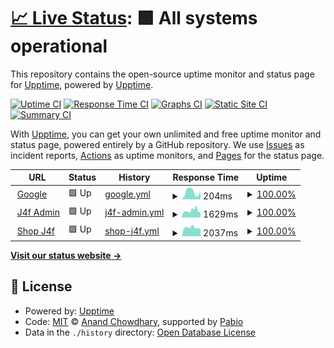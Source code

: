 # [📈 Live Status](https://upptime.github.io/upptime): <!--live status--> **🟩 All systems operational**

This repository contains the open-source uptime monitor and status page for [Upptime](https://upptime.js.org), powered by [Upptime](https://github.com/upptime/upptime).

[![Uptime CI](https://github.com/trungtrandb/upptime/workflows/Uptime%20CI/badge.svg)](https://github.com/trungtrandb/upptime/actions?query=workflow%3A%22Uptime+CI%22)
[![Response Time CI](https://github.com/trungtrandb/upptime/workflows/Response%20Time%20CI/badge.svg)](https://github.com/trungtrandb/upptime/actions?query=workflow%3A%22Response+Time+CI%22)
[![Graphs CI](https://github.com/trungtrandb/upptime/workflows/Graphs%20CI/badge.svg)](https://github.com/trungtrandb/upptime/actions?query=workflow%3A%22Graphs+CI%22)
[![Static Site CI](https://github.com/trungtrandb/upptime/workflows/Static%20Site%20CI/badge.svg)](https://github.com/trungtrandb/upptime/actions?query=workflow%3A%22Static+Site+CI%22)
[![Summary CI](https://github.com/trungtrandb/upptime/workflows/Summary%20CI/badge.svg)](https://github.com/trungtrandb/upptime/actions?query=workflow%3A%22Summary+CI%22)

With [Upptime](https://upptime.js.org), you can get your own unlimited and free uptime monitor and status page, powered entirely by a GitHub repository. We use [Issues](https://github.com/upptime/upptime/issues) as incident reports, [Actions](https://github.com/trungtrandb/upptime/actions) as uptime monitors, and [Pages](https://upptime.github.io/upptime) for the status page.

<!--start: status pages-->
<!-- This summary is generated by Upptime (https://github.com/upptime/upptime) -->
<!-- Do not edit this manually, your changes will be overwritten -->
<!-- prettier-ignore -->
| URL | Status | History | Response Time | Uptime |
| --- | ------ | ------- | ------------- | ------ |
| <img alt="" src="https://icons.duckduckgo.com/ip3/www.google.com.ico" height="13"> [Google](https://www.google.com) | 🟩 Up | [google.yml](https://github.com/trungtrandb/uptime/commits/HEAD/history/google.yml) | <details><summary><img alt="Response time graph" src="./graphs/google/response-time-week.png" height="20"> 204ms</summary><br><a href="https://trungtrandb.github.io/uptime/history/google"><img alt="Response time 141" src="https://img.shields.io/endpoint?url=https%3A%2F%2Fraw.githubusercontent.com%2Ftrungtrandb%2Fuptime%2FHEAD%2Fapi%2Fgoogle%2Fresponse-time.json"></a><br><a href="https://trungtrandb.github.io/uptime/history/google"><img alt="24-hour response time 241" src="https://img.shields.io/endpoint?url=https%3A%2F%2Fraw.githubusercontent.com%2Ftrungtrandb%2Fuptime%2FHEAD%2Fapi%2Fgoogle%2Fresponse-time-day.json"></a><br><a href="https://trungtrandb.github.io/uptime/history/google"><img alt="7-day response time 204" src="https://img.shields.io/endpoint?url=https%3A%2F%2Fraw.githubusercontent.com%2Ftrungtrandb%2Fuptime%2FHEAD%2Fapi%2Fgoogle%2Fresponse-time-week.json"></a><br><a href="https://trungtrandb.github.io/uptime/history/google"><img alt="30-day response time 141" src="https://img.shields.io/endpoint?url=https%3A%2F%2Fraw.githubusercontent.com%2Ftrungtrandb%2Fuptime%2FHEAD%2Fapi%2Fgoogle%2Fresponse-time-month.json"></a><br><a href="https://trungtrandb.github.io/uptime/history/google"><img alt="1-year response time 141" src="https://img.shields.io/endpoint?url=https%3A%2F%2Fraw.githubusercontent.com%2Ftrungtrandb%2Fuptime%2FHEAD%2Fapi%2Fgoogle%2Fresponse-time-year.json"></a></details> | <details><summary><a href="https://trungtrandb.github.io/uptime/history/google">100.00%</a></summary><a href="https://trungtrandb.github.io/uptime/history/google"><img alt="All-time uptime 100.00%" src="https://img.shields.io/endpoint?url=https%3A%2F%2Fraw.githubusercontent.com%2Ftrungtrandb%2Fuptime%2FHEAD%2Fapi%2Fgoogle%2Fuptime.json"></a><br><a href="https://trungtrandb.github.io/uptime/history/google"><img alt="24-hour uptime 100.00%" src="https://img.shields.io/endpoint?url=https%3A%2F%2Fraw.githubusercontent.com%2Ftrungtrandb%2Fuptime%2FHEAD%2Fapi%2Fgoogle%2Fuptime-day.json"></a><br><a href="https://trungtrandb.github.io/uptime/history/google"><img alt="7-day uptime 100.00%" src="https://img.shields.io/endpoint?url=https%3A%2F%2Fraw.githubusercontent.com%2Ftrungtrandb%2Fuptime%2FHEAD%2Fapi%2Fgoogle%2Fuptime-week.json"></a><br><a href="https://trungtrandb.github.io/uptime/history/google"><img alt="30-day uptime 100.00%" src="https://img.shields.io/endpoint?url=https%3A%2F%2Fraw.githubusercontent.com%2Ftrungtrandb%2Fuptime%2FHEAD%2Fapi%2Fgoogle%2Fuptime-month.json"></a><br><a href="https://trungtrandb.github.io/uptime/history/google"><img alt="1-year uptime 100.00%" src="https://img.shields.io/endpoint?url=https%3A%2F%2Fraw.githubusercontent.com%2Ftrungtrandb%2Fuptime%2FHEAD%2Fapi%2Fgoogle%2Fuptime-year.json"></a></details>
| <img alt="" src="https://icons.duckduckgo.com/ip3/j4f.io.vn.ico" height="13"> [J4f Admin](https://j4f.io.vn) | 🟩 Up | [j4f-admin.yml](https://github.com/trungtrandb/uptime/commits/HEAD/history/j4f-admin.yml) | <details><summary><img alt="Response time graph" src="./graphs/j4f-admin/response-time-week.png" height="20"> 1629ms</summary><br><a href="https://trungtrandb.github.io/uptime/history/j4f-admin"><img alt="Response time 1925" src="https://img.shields.io/endpoint?url=https%3A%2F%2Fraw.githubusercontent.com%2Ftrungtrandb%2Fuptime%2FHEAD%2Fapi%2Fj4f-admin%2Fresponse-time.json"></a><br><a href="https://trungtrandb.github.io/uptime/history/j4f-admin"><img alt="24-hour response time 1302" src="https://img.shields.io/endpoint?url=https%3A%2F%2Fraw.githubusercontent.com%2Ftrungtrandb%2Fuptime%2FHEAD%2Fapi%2Fj4f-admin%2Fresponse-time-day.json"></a><br><a href="https://trungtrandb.github.io/uptime/history/j4f-admin"><img alt="7-day response time 1629" src="https://img.shields.io/endpoint?url=https%3A%2F%2Fraw.githubusercontent.com%2Ftrungtrandb%2Fuptime%2FHEAD%2Fapi%2Fj4f-admin%2Fresponse-time-week.json"></a><br><a href="https://trungtrandb.github.io/uptime/history/j4f-admin"><img alt="30-day response time 1925" src="https://img.shields.io/endpoint?url=https%3A%2F%2Fraw.githubusercontent.com%2Ftrungtrandb%2Fuptime%2FHEAD%2Fapi%2Fj4f-admin%2Fresponse-time-month.json"></a><br><a href="https://trungtrandb.github.io/uptime/history/j4f-admin"><img alt="1-year response time 1925" src="https://img.shields.io/endpoint?url=https%3A%2F%2Fraw.githubusercontent.com%2Ftrungtrandb%2Fuptime%2FHEAD%2Fapi%2Fj4f-admin%2Fresponse-time-year.json"></a></details> | <details><summary><a href="https://trungtrandb.github.io/uptime/history/j4f-admin">100.00%</a></summary><a href="https://trungtrandb.github.io/uptime/history/j4f-admin"><img alt="All-time uptime 99.73%" src="https://img.shields.io/endpoint?url=https%3A%2F%2Fraw.githubusercontent.com%2Ftrungtrandb%2Fuptime%2FHEAD%2Fapi%2Fj4f-admin%2Fuptime.json"></a><br><a href="https://trungtrandb.github.io/uptime/history/j4f-admin"><img alt="24-hour uptime 100.00%" src="https://img.shields.io/endpoint?url=https%3A%2F%2Fraw.githubusercontent.com%2Ftrungtrandb%2Fuptime%2FHEAD%2Fapi%2Fj4f-admin%2Fuptime-day.json"></a><br><a href="https://trungtrandb.github.io/uptime/history/j4f-admin"><img alt="7-day uptime 100.00%" src="https://img.shields.io/endpoint?url=https%3A%2F%2Fraw.githubusercontent.com%2Ftrungtrandb%2Fuptime%2FHEAD%2Fapi%2Fj4f-admin%2Fuptime-week.json"></a><br><a href="https://trungtrandb.github.io/uptime/history/j4f-admin"><img alt="30-day uptime 99.73%" src="https://img.shields.io/endpoint?url=https%3A%2F%2Fraw.githubusercontent.com%2Ftrungtrandb%2Fuptime%2FHEAD%2Fapi%2Fj4f-admin%2Fuptime-month.json"></a><br><a href="https://trungtrandb.github.io/uptime/history/j4f-admin"><img alt="1-year uptime 99.73%" src="https://img.shields.io/endpoint?url=https%3A%2F%2Fraw.githubusercontent.com%2Ftrungtrandb%2Fuptime%2FHEAD%2Fapi%2Fj4f-admin%2Fuptime-year.json"></a></details>
| <img alt="" src="https://icons.duckduckgo.com/ip3/shop.j4f.io.vn.ico" height="13"> [Shop J4f](https://shop.j4f.io.vn) | 🟩 Up | [shop-j4f.yml](https://github.com/trungtrandb/uptime/commits/HEAD/history/shop-j4f.yml) | <details><summary><img alt="Response time graph" src="./graphs/shop-j4f/response-time-week.png" height="20"> 2037ms</summary><br><a href="https://trungtrandb.github.io/uptime/history/shop-j4f"><img alt="Response time 2324" src="https://img.shields.io/endpoint?url=https%3A%2F%2Fraw.githubusercontent.com%2Ftrungtrandb%2Fuptime%2FHEAD%2Fapi%2Fshop-j4f%2Fresponse-time.json"></a><br><a href="https://trungtrandb.github.io/uptime/history/shop-j4f"><img alt="24-hour response time 1813" src="https://img.shields.io/endpoint?url=https%3A%2F%2Fraw.githubusercontent.com%2Ftrungtrandb%2Fuptime%2FHEAD%2Fapi%2Fshop-j4f%2Fresponse-time-day.json"></a><br><a href="https://trungtrandb.github.io/uptime/history/shop-j4f"><img alt="7-day response time 2037" src="https://img.shields.io/endpoint?url=https%3A%2F%2Fraw.githubusercontent.com%2Ftrungtrandb%2Fuptime%2FHEAD%2Fapi%2Fshop-j4f%2Fresponse-time-week.json"></a><br><a href="https://trungtrandb.github.io/uptime/history/shop-j4f"><img alt="30-day response time 2324" src="https://img.shields.io/endpoint?url=https%3A%2F%2Fraw.githubusercontent.com%2Ftrungtrandb%2Fuptime%2FHEAD%2Fapi%2Fshop-j4f%2Fresponse-time-month.json"></a><br><a href="https://trungtrandb.github.io/uptime/history/shop-j4f"><img alt="1-year response time 2324" src="https://img.shields.io/endpoint?url=https%3A%2F%2Fraw.githubusercontent.com%2Ftrungtrandb%2Fuptime%2FHEAD%2Fapi%2Fshop-j4f%2Fresponse-time-year.json"></a></details> | <details><summary><a href="https://trungtrandb.github.io/uptime/history/shop-j4f">100.00%</a></summary><a href="https://trungtrandb.github.io/uptime/history/shop-j4f"><img alt="All-time uptime 99.81%" src="https://img.shields.io/endpoint?url=https%3A%2F%2Fraw.githubusercontent.com%2Ftrungtrandb%2Fuptime%2FHEAD%2Fapi%2Fshop-j4f%2Fuptime.json"></a><br><a href="https://trungtrandb.github.io/uptime/history/shop-j4f"><img alt="24-hour uptime 100.00%" src="https://img.shields.io/endpoint?url=https%3A%2F%2Fraw.githubusercontent.com%2Ftrungtrandb%2Fuptime%2FHEAD%2Fapi%2Fshop-j4f%2Fuptime-day.json"></a><br><a href="https://trungtrandb.github.io/uptime/history/shop-j4f"><img alt="7-day uptime 100.00%" src="https://img.shields.io/endpoint?url=https%3A%2F%2Fraw.githubusercontent.com%2Ftrungtrandb%2Fuptime%2FHEAD%2Fapi%2Fshop-j4f%2Fuptime-week.json"></a><br><a href="https://trungtrandb.github.io/uptime/history/shop-j4f"><img alt="30-day uptime 99.81%" src="https://img.shields.io/endpoint?url=https%3A%2F%2Fraw.githubusercontent.com%2Ftrungtrandb%2Fuptime%2FHEAD%2Fapi%2Fshop-j4f%2Fuptime-month.json"></a><br><a href="https://trungtrandb.github.io/uptime/history/shop-j4f"><img alt="1-year uptime 99.81%" src="https://img.shields.io/endpoint?url=https%3A%2F%2Fraw.githubusercontent.com%2Ftrungtrandb%2Fuptime%2FHEAD%2Fapi%2Fshop-j4f%2Fuptime-year.json"></a></details>

<!--end: status pages-->

[**Visit our status website →**](https://upptime.github.io/upptime)

## 📄 License

- Powered by: [Upptime](https://github.com/upptime/upptime)
- Code: [MIT](./LICENSE) © [Anand Chowdhary](https://anandchowdhary.com), supported by [Pabio](https://pabio.com)
- Data in the `./history` directory: [Open Database License](https://opendatacommons.org/licenses/odbl/1-0/)
